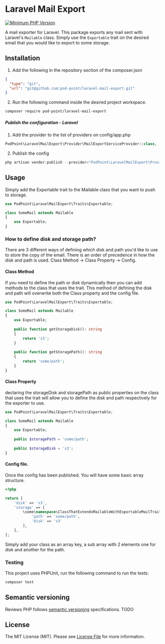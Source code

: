# Laravel Mail Export

[![Minimum PHP Version](https://img.shields.io/badge/php-%3E%3D%207.1-8892BF.svg?style=flat-square)](https://php.net/)

A mail exporter for Laravel. This package exports any mail sent with Laravel's `Mailable` class. Simply use the `Exportable` trait on the desired email that you would like to export to some storage.

## Installation

1. Add the following in the repository section of the composer.json
```json
{
  "type": "git",
  "url": "git@github.com:pod-point/laravel-mail-export.git"
}
```
2. Run the following command inside the desired project workspace.
```bash
composer require pod-point/laravel-mail-export
```
##### Publish the configuration - Laravel
1. Add the provider to the list of providers on config/app.php

```php
PodPoint\LaravelMailExport\Provider\MailExportServiceProvider::class,
```

2. Publish the config
```php
php artisan vendor:publish --provider="PodPoint\LaravelMailExport\Provider\MailExportServiceProvider" --tag="mail-export"
```

## Usage

Simply add the Exportable trait to the Mailable class that you want to push to storage.

```php
use PodPoint\LaravelMailExport\Traits\Exportable;

class SomeMail extends Mailable
{
    use Exportable;
}
```

### How to define disk and storage path?

There are 3 different ways of defining which disk and path you'd like to use to store the copy of the email. There is an order of precedence in how the disk and path is used. Class Method -> Class Property -> Config.

#### Class Method
If you need to define the path or disk dynamically then you can add methods to the class that uses the trait. This method of defining the disk and path will overwrite both the Class property and the config file.

```php
use PodPoint\LaravelMailExport\Traits\Exportable;

class SomeMail extends Mailable
{
    use Exportable;
    
    public function getStorageDisk(): string
    {
        return 's3';
    }
    
    public function getStoragePath(): string
    {
        return 'some/path';
    }
}
```

#### Class Property
declaring the storageDisk and storagePath as public properties on the class that uses the trait will allow you to define the disk and path respectively for the exporter to use.

```php
use PodPoint\LaravelMailExport\Traits\Exportable;

class SomeMail extends Mailable
{
    use Exportable;
    
    public $storagePath = 'some/path';
    
    public $storageDisk = 's3';
}
```

#### Config file.
Once the config has been published. You will have some basic array structure.

```php
<?php

return [
    'disk' => 's3',
    'storage' => [
        \some\namespace\ClassThatExtendsMailableWithExportableMailTrait::class => [
            'path' => 'some/path',
            'disk' => 's3'
        ],
    ],
];
```

Simply add your class as an array key, a sub array with 2 elements one for disk and another for the path.

### Testing

This project uses PHPUnit, run the following command to run the tests:
```bash
composer test
```


## Semantic versioning
Reviews PHP follows [semantic versioning](https://semver.org/) specifications. TODO

## License
The MIT License (MIT). Please see [License File](https://github.com/Pod-Point/reviews-php/LICENCE) for more information.
